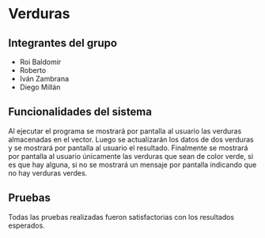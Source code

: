 # Verduras

## Integrantes del grupo

- Roi Baldomir
- Roberto
- Iván Zambrana
- Diego Millán

## Funcionalidades del sistema

Al ejecutar el programa se mostrará por pantalla al usuario las verduras almacenadas en el vector. Luego se actualizarán los datos de dos
verduras y se mostrará por pantalla al usuario el resultado. Finalmente se mostrará por pantalla al usuario únicamente las verduras que 
sean de color verde, si es que hay alguna, si no se mostrará un mensaje por pantalla indicando que no hay verduras verdes.

## Pruebas

Todas las pruebas realizadas fueron satisfactorias con los resultados esperados.
